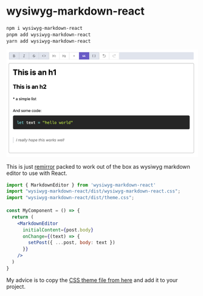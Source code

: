 # wysiwyg-markdown-react

```bash
npm i wysiwyg-markdown-react
pnpm add wysiwyg-markdown-react
yarn add wysiwyg-markdown-react
```

![A screenshot of the editor](./screenshot.png)

This is just [remirror](https://remirror.io) packed to work out of the box as wysiwyg markdown editor to use with React.

```jsx
import { MarkdownEditor } from 'wysiwyg-markdown-react'
import "wysiwyg-markdown-react/dist/wysiwyg-markdown-react.css";
import "wysiwyg-markdown-react/dist/theme.css";

const MyComponent = () => {
  return (
    <MarkdownEditor
      initialContent={post.body}
      onChange={(text) => {
        setPost({ ...post, body: text })
      }}
    />
  )
}

```

My advice is to copy the [CSS theme file from here](./src/markdown-editor/theme.css) and add it to your project.
